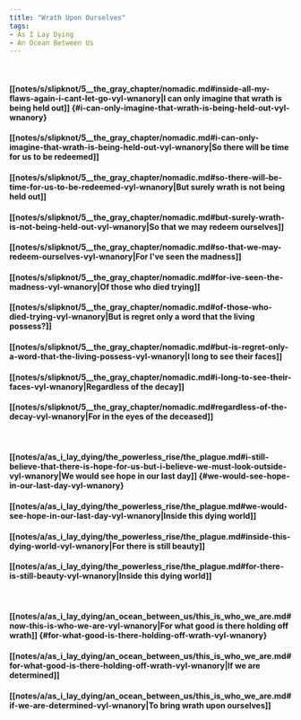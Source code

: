 ```yaml
---
title: "Wrath Upon Ourselves"
tags:
- As I Lay Dying
- An Ocean Between Us
---
```

&nbsp;
#### [[notes/s/slipknot/5__the_gray_chapter/nomadic.md#inside-all-my-flaws-again-i-cant-let-go-vyl-wnanory|I can only imagine that wrath is being held out]] {#i-can-only-imagine-that-wrath-is-being-held-out-vyl-wnanory}
#### [[notes/s/slipknot/5__the_gray_chapter/nomadic.md#i-can-only-imagine-that-wrath-is-being-held-out-vyl-wnanory|So there will be time for us to be redeemed]]
#### [[notes/s/slipknot/5__the_gray_chapter/nomadic.md#so-there-will-be-time-for-us-to-be-redeemed-vyl-wnanory|But surely wrath is not being held out]]
#### [[notes/s/slipknot/5__the_gray_chapter/nomadic.md#but-surely-wrath-is-not-being-held-out-vyl-wnanory|So that we may redeem ourselves]]
#### [[notes/s/slipknot/5__the_gray_chapter/nomadic.md#so-that-we-may-redeem-ourselves-vyl-wnanory|For I've seen the madness]]
#### [[notes/s/slipknot/5__the_gray_chapter/nomadic.md#for-ive-seen-the-madness-vyl-wnanory|Of those who died trying]]
#### [[notes/s/slipknot/5__the_gray_chapter/nomadic.md#of-those-who-died-trying-vyl-wnanory|But is regret only a word that the living possess?]]
#### [[notes/s/slipknot/5__the_gray_chapter/nomadic.md#but-is-regret-only-a-word-that-the-living-possess-vyl-wnanory|I long to see their faces]]
#### [[notes/s/slipknot/5__the_gray_chapter/nomadic.md#i-long-to-see-their-faces-vyl-wnanory|Regardless of the decay]]
#### [[notes/s/slipknot/5__the_gray_chapter/nomadic.md#regardless-of-the-decay-vyl-wnanory|For in the eyes of the deceased]]
&nbsp;
#### [[notes/a/as_i_lay_dying/the_powerless_rise/the_plague.md#i-still-believe-that-there-is-hope-for-us-but-i-believe-we-must-look-outside-vyl-wnanory|We would see hope in our last day]] {#we-would-see-hope-in-our-last-day-vyl-wnanory}
#### [[notes/a/as_i_lay_dying/the_powerless_rise/the_plague.md#we-would-see-hope-in-our-last-day-vyl-wnanory|Inside this dying world]]
#### [[notes/a/as_i_lay_dying/the_powerless_rise/the_plague.md#inside-this-dying-world-vyl-wnanory|For there is still beauty]]
#### [[notes/a/as_i_lay_dying/the_powerless_rise/the_plague.md#for-there-is-still-beauty-vyl-wnanory|Inside this dying world]]
&nbsp;
#### [[notes/a/as_i_lay_dying/an_ocean_between_us/this_is_who_we_are.md#now-this-is-who-we-are-vyl-wnanory|For what good is there holding off wrath]] {#for-what-good-is-there-holding-off-wrath-vyl-wnanory}
#### [[notes/a/as_i_lay_dying/an_ocean_between_us/this_is_who_we_are.md#for-what-good-is-there-holding-off-wrath-vyl-wnanory|If we are determined]]
#### [[notes/a/as_i_lay_dying/an_ocean_between_us/this_is_who_we_are.md#if-we-are-determined-vyl-wnanory|To bring wrath upon ourselves]]
